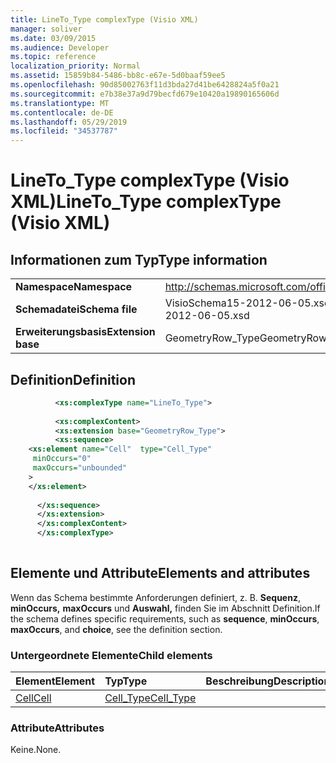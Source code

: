 ```yaml
---
title: LineTo_Type complexType (Visio XML)
manager: soliver
ms.date: 03/09/2015
ms.audience: Developer
ms.topic: reference
localization_priority: Normal
ms.assetid: 15859b84-5486-bb8c-e67e-5d0baaf59ee5
ms.openlocfilehash: 90d85002763f11d3bda27d41be6428824a5f0a21
ms.sourcegitcommit: e7b38e37a9d79becfd679e10420a19890165606d
ms.translationtype: MT
ms.contentlocale: de-DE
ms.lasthandoff: 05/29/2019
ms.locfileid: "34537787"
---
```

# <a name="lineto_type-complextype-visio-xml"></a><span data-ttu-id="d6544-102">LineTo_Type complexType (Visio XML)</span><span class="sxs-lookup"><span data-stu-id="d6544-102">LineTo_Type complexType (Visio XML)</span></span>

## <a name="type-information"></a><span data-ttu-id="d6544-103">Informationen zum Typ</span><span class="sxs-lookup"><span data-stu-id="d6544-103">Type information</span></span>

|||
|:-----|:-----|
|<span data-ttu-id="d6544-104">**Namespace**</span><span class="sxs-lookup"><span data-stu-id="d6544-104">**Namespace**</span></span> <br/> |http://schemas.microsoft.com/office/visio/2011/1/core  <br/> |
|<span data-ttu-id="d6544-105">**Schemadatei**</span><span class="sxs-lookup"><span data-stu-id="d6544-105">**Schema file**</span></span> <br/> |<span data-ttu-id="d6544-106">VisioSchema15-2012-06-05.xsd</span><span class="sxs-lookup"><span data-stu-id="d6544-106">VisioSchema15-2012-06-05.xsd</span></span>  <br/> |
|<span data-ttu-id="d6544-107">**Erweiterungsbasis**</span><span class="sxs-lookup"><span data-stu-id="d6544-107">**Extension base**</span></span> <br/> |<span data-ttu-id="d6544-108">GeometryRow_Type</span><span class="sxs-lookup"><span data-stu-id="d6544-108">GeometryRow_Type</span></span>  <br/> |
   
## <a name="definition"></a><span data-ttu-id="d6544-109">Definition</span><span class="sxs-lookup"><span data-stu-id="d6544-109">Definition</span></span>

```XML
          <xs:complexType name="LineTo_Type">
          
          <xs:complexContent>
          <xs:extension base="GeometryRow_Type">
          <xs:sequence>
    <xs:element name="Cell"  type="Cell_Type"
     minOccurs="0"
     maxOccurs="unbounded"
    >
    </xs:element>
    
      </xs:sequence>
      </xs:extension>
      </xs:complexContent>
      </xs:complexType>
      
```

## <a name="elements-and-attributes"></a><span data-ttu-id="d6544-110">Elemente und Attribute</span><span class="sxs-lookup"><span data-stu-id="d6544-110">Elements and attributes</span></span>

<span data-ttu-id="d6544-111">Wenn das Schema bestimmte Anforderungen definiert, z. B. **Sequenz**, **minOccurs,** **maxOccurs** und **Auswahl,** finden Sie im Abschnitt Definition.</span><span class="sxs-lookup"><span data-stu-id="d6544-111">If the schema defines specific requirements, such as **sequence**, **minOccurs**, **maxOccurs**, and **choice**, see the definition section.</span></span> 
  
### <a name="child-elements"></a><span data-ttu-id="d6544-112">Untergeordnete Elemente</span><span class="sxs-lookup"><span data-stu-id="d6544-112">Child elements</span></span>

|<span data-ttu-id="d6544-113">**Element**</span><span class="sxs-lookup"><span data-stu-id="d6544-113">**Element**</span></span>|<span data-ttu-id="d6544-114">**Typ**</span><span class="sxs-lookup"><span data-stu-id="d6544-114">**Type**</span></span>|<span data-ttu-id="d6544-115">**Beschreibung**</span><span class="sxs-lookup"><span data-stu-id="d6544-115">**Description**</span></span>|
|:-----|:-----|:-----|
|[<span data-ttu-id="d6544-116">Cell</span><span class="sxs-lookup"><span data-stu-id="d6544-116">Cell</span></span>](cell-element-lineto-rowvisio-xml.md) <br/> |[<span data-ttu-id="d6544-117">Cell_Type</span><span class="sxs-lookup"><span data-stu-id="d6544-117">Cell_Type</span></span>](cell_type-complextypevisio-xml.md) <br/> ||
   
### <a name="attributes"></a><span data-ttu-id="d6544-118">Attribute</span><span class="sxs-lookup"><span data-stu-id="d6544-118">Attributes</span></span>

<span data-ttu-id="d6544-119">Keine.</span><span class="sxs-lookup"><span data-stu-id="d6544-119">None.</span></span>
  

